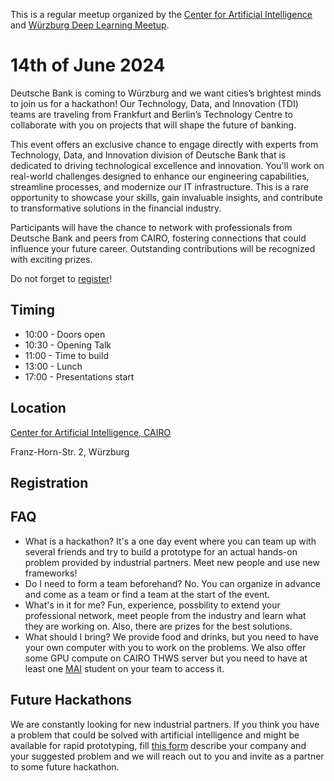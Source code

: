 This is a regular meetup organized by the [Center for Artificial Intelligence](https://www.thws.de/forschung/institute/cairo/) and [Würzburg Deep Learning Meetup](https://www.meetup.com/de-DE/wurzburg-deep-learning-meetup/).

# 14th of June 2024

Deutsche Bank is coming to Würzburg and we want cities’s brightest minds to join us for a hackathon! Our Technology, Data, and Innovation (TDI) teams are traveling from Frankfurt and Berlin’s Technology Centre to collaborate with you on projects that will shape the future of banking.

This event offers an exclusive chance to engage directly with experts from Technology, Data, and Innovation division of Deutsche Bank that is dedicated to driving technological excellence and innovation. You'll work on real-world challenges designed to enhance our engineering capabilities, streamline processes, and modernize our IT infrastructure. This is a rare opportunity to showcase your skills, gain invaluable insights, and contribute to transformative solutions in the financial industry.

Participants will have the chance to network with professionals from Deutsche Bank and peers from CAIRO, fostering connections that could influence your future career. Outstanding contributions will be recognized with exciting prizes.

Do not forget to [register]([(https://meetu.ps/e/Nb42V/M9SL0/i)])!

## Timing  

* 10:00 - Doors open
* 10:30 - Opening Talk
* 11:00 - Time to build
* 13:00 - Lunch
* 17:00 - Presentations start

## Location

[Center for Artificial Intelligence, CAIRO](https://maps.app.goo.gl/R6jWrfCHYtWgTZyQ8)

Franz-Horn-Str. 2, Würzburg


## Registration

## FAQ

* What is a hackathon?
It's a one day event where you can team up with several friends and try to build a prototype for an actual hands-on problem provided by industrial partners. Meet new people and use new frameworks!
* Do I need to form a team beforehand?
No. You can organize in advance and come as a team or find a team at the start of the event.
* What's in it for me?
Fun, experience, possbility to extend your professional network, meet people from the industry and learn what they are working on. Also, there are prizes for the best solutions.
* What should I bring?
We provide food and drinks, but you need to have your own computer with you to work on the problems. We also offer some GPU compute on CAIRO THWS server but you need to have at least one [MAI](https://mai.thws.de/en/) student on your team to access it.

## Future Hackathons

We are constantly looking for new industrial partners. If you think you have a problem that could be solved with artificial intelligence and might be available for rapid prototyping, fill [this form](https://forms.gle/WNRBabQK7rs5JiDp9) describe your company and your suggested problem and we will reach out to you and invite as a partner to some future hackathon.
